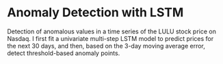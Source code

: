 # Anomaly Detection with LSTM   

Detection of anomalous values in a time series of the LULU stock price on Nasdaq. I first fit a univariate multi-step LSTM model to predict prices for the next 30 days, and then, based on the 3-day moving average error, detect threshold-based anomaly points.